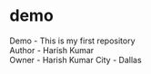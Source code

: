 # demo
Demo - This is my first repository <br>
Author - Harish Kumar <br>
Owner - Harish Kumar
City - Dallas
